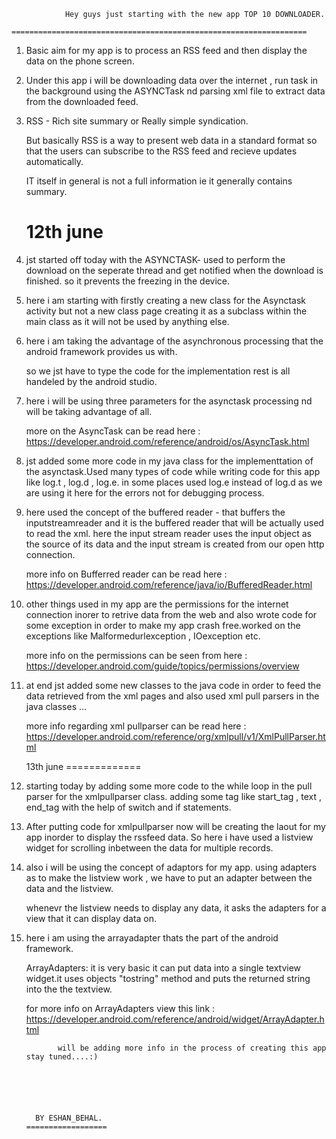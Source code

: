               

                Hey guys just starting with the new app TOP 10 DOWNLOADER.
           ==================================================================

1. Basic aim for my app is to process an RSS feed and then display the data on the phone screen.

2. Under this app i will be downloading data over the internet , run task in the background using the ASYNCTask
   nd parsing xml file to extract data from the downloaded feed.

3. RSS - Rich site summary or Really simple syndication.

   But basically RSS is a way to present web data in a standard format so that the users can subscribe to the
   RSS feed and recieve updates automatically.

   IT itself in general is not a full information ie it generally contains summary.


     12th june
   ==============

1. jst started off today with the ASYNCTASK- used to perform the download on the seperate thread and get notified
   when the download is finished.
   so it prevents the freezing in the device.

2. here i am starting with firstly creating a new class for the Asynctask activity but not a new class page
   creating it as a subclass within the main class as it will not be used by anything else.

3. here i am taking the advantage of the asynchronous processing that the android framework provides us with.

   so we jst have to type the code for the implementation rest is all handeled by the android studio.

4. here i will be using three parameters for the asynctask processing nd will be taking advantage of all.

   more on the AsyncTask can be read here : https://developer.android.com/reference/android/os/AsyncTask.html

5. jst added some more code in my java class for the implementtation of the asynctask.Used many types of code while 
   writing code for this app like log.t , log.d , log.e.
   in some places used log.e instead of log.d as we are using it here for the errors not for debugging process.
   
6. here used the concept of the buffered reader - that buffers the inputstreamreader and it is the buffered reader
   that will be actually used to read the xml.
   here the input stream reader uses the input object as the source of its data and the input stream is created from
   our open http connection.

   more info on Bufferred reader can be read here : https://developer.android.com/reference/java/io/BufferedReader.html

7. other things used in my app are the permissions for the internet connection inorer to retrive data from the web and also 
   wrote code for some exception in order to make my app crash free.worked on the exceptions like Malformedurlexception , 
   IOexception etc.

   more info on the permissions can be seen from here : https://developer.android.com/guide/topics/permissions/overview

8. at end jst added some new classes to the java code in order to feed the data retrieved from the xml pages and also used
   xml pull parsers in the java classes ...

   more info regarding xml pullparser can be read here : https://developer.android.com/reference/org/xmlpull/v1/XmlPullParser.html


    13th june
  =============

1. starting today by adding some more code to the while loop in the pull parser for the xmlpullparser class.
   adding some tag like start_tag , text , end_tag with the help of switch and if statements.

2. After putting code for xmlpullparser now will be creating the laout for my app inorder to display the rssfeed 
   data.
   So here i have used a listview widget for scrolling inbetween the data for multiple records.

3. also i will be using the concept of adaptors for my app.
   using adapters as to make the listview work , we have to put an adapter between the data and the listview.
   
   whenevr the listview needs to display any data, it asks the adapters for a view that it can display data on.

4. here i am using the arrayadapter thats the part of the android framework.

   ArrayAdapters: it is very basic it can put data into a single textview widget.it uses objects "tostring" method
   and puts the returned string into the the textview.

   for more info on ArrayAdapters view this link : https://developer.android.com/reference/android/widget/ArrayAdapter.html  
















              will be adding more info in the process of creating this app stay tuned....:)




      

         BY ESHAN_BEHAL.
       ================== 